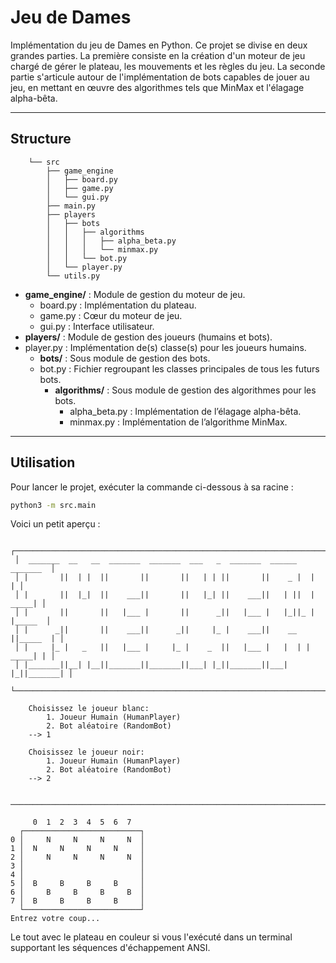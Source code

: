 # Jeu de Dames


Implémentation du jeu de Dames en Python. 
Ce projet se divise en deux grandes parties.
La première consiste en la création d'un moteur de jeu chargé de gérer le plateau, les mouvements et les règles du jeu.
La seconde partie s'articule autour de l'implémentation de bots capables de jouer au jeu, en mettant en œuvre des 
algorithmes tels que MinMax et l'élagage alpha-bêta.

---


## Structure

```
    └── src
        ├── game_engine
        │   ├── board.py
        │   ├── game.py
        │   └── gui.py
        ├── main.py
        ├── players
        │   ├── bots
        │   │   ├── algorithms
        │   │   │   ├── alpha_beta.py
        │   │   │   └── minmax.py
        │   │   └── bot.py
        │   └── player.py
        └── utils.py
```

* **game_engine/** : Module de gestion du moteur de jeu.
  * board.py : Implémentation du plateau.
  * game.py : Cœur du moteur de jeu.
  * gui.py : Interface utilisateur.
* **players/** : Module de gestion des joueurs (humains et bots).
* player.py : Implémentation de(s) classe(s) pour les joueurs humains.
  * **bots/** : Sous module de gestion des bots.
  * bot.py : Fichier regroupant les classes principales de tous les futurs bots.
    * **algorithms/** : Sous module de gestion des algorithmes pour les bots.
      * alpha_beta.py : Implémentation de l’élagage alpha-bêta.
      * minmax.py : Implémentation de l’algorithme MinMax.

---


## Utilisation

Pour lancer le projet, exécuter la commande ci-dessous à sa racine :
```bash
python3 -m src.main
```

Voici un petit aperçu :
```
 ┌───────────────────────────────────────────────────────────────────────────┐
 │  _______  __   __  _______  _______  ___   _  _______  ______    _______  │
 │ |       ||  | |  ||       ||       ||   | | ||       ||    _ |  |       | │
 │ |       ||  |_|  ||    ___||       ||   |_| ||    ___||   | ||  |  _____| │
 │ |       ||       ||   |___ |       ||      _||   |___ |   |_||_ | |_____  │
 │ |      _||       ||    ___||      _||     |_ |    ___||    __  ||_____  | │
 │ |     |_ |   _   ||   |___ |     |_ |    _  ||   |___ |   |  | | _____| | │
 │ |_______||__| |__||_______||_______||___| |_||_______||___|  |_||_______| │
 └───────────────────────────────────────────────────────────────────────────┘

    Choisissez le joueur blanc:
        1. Joueur Humain (HumanPlayer)
        2. Bot aléatoire (RandomBot)
    --> 1

    Choisissez le joueur noir:
        1. Joueur Humain (HumanPlayer)
        2. Bot aléatoire (RandomBot)
    --> 2

  ───────────────────────────────────────────────────────────────────────────

     0  1  2  3  4  5  6  7 
  ┌──────────────────────────┐
0 │     N     N     N     N  │
1 │  N     N     N     N     │
2 │     N     N     N     N  │
3 │                          │
4 │                          │
5 │  B     B     B     B     │
6 │     B     B     B     B  │
7 │  B     B     B     B     │
  └──────────────────────────┘
Entrez votre coup...
```
Le tout avec le plateau en couleur si vous l'exécuté dans un terminal supportant les séquences d'échappement ANSI.